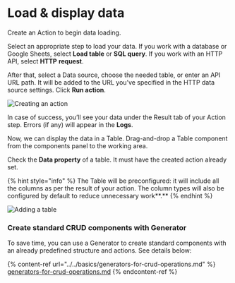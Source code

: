 # Load & display data

Create an Action to begin data loading.

Select an appropriate step to load your data. If you work with a database or Google Sheets, select **Load table** or **SQL query**. If you work with an HTTP API, select **HTTP** **request**.

After that, select a Data source, choose the needed table, or enter an API URL path. It will be added to the URL you’ve specified in the HTTP data source settings. Click **Run action**.

![Creating an action](<../../.gitbook/assets/newOpt (2).gif>)

In case of success, you’ll see your data under the Result tab of your Action step. Errors (if any) will appear in the **Logs**.

Now, we can display the data in a Table. Drag-and-drop a Table component from the components panel to the working area.&#x20;

Check the **Data property** of a table. It must have the created action already set.

{% hint style="info" %}
The Table will be preconfigured: it will include all the columns as per the result of your action. The column types will also be configured by default to reduce unnecessary work**.**
{% endhint %}

![Adding a table](../../.gitbook/assets/tableopt.gif)

### Create standard CRUD components with Generator

To save time, you can use a Generator to create standard components with an already predefined structure and actions. See details below:

{% content-ref url="../../basics/generators-for-crud-operations.md" %}
[generators-for-crud-operations.md](../../basics/generators-for-crud-operations.md)
{% endcontent-ref %}

